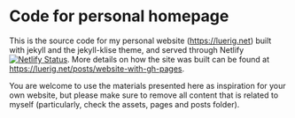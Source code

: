 # Code for personal homepage

This is the source code for my personal website (https://luerig.net) built with jekyll and the jekyll-klise theme, and served through Netlify [![Netlify Status](https://api.netlify.com/api/v1/badges/aea1c3d2-eec9-4522-be1d-53760b24159e/deploy-status)](https://app.netlify.com/sites/luerig/deploys). More details on how the site was built can be found at https://luerig.net/posts/website-with-gh-pages.

You are welcome to use the materials presented here as inspiration for your own website, but please make sure to remove all content that is related to myself (particularly, check the assets, pages and posts folder).  

